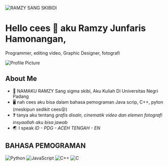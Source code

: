 ![RAMZY SANG SKIBIDI](https://github.com/user-attachments/assets/92133555-907e-4022-8859-8958be303329)


# Hello cees 👻 aku Ramzy Junfaris Hamonangan,
Programmer, editing video, Graphic Designer, fotografi 

![Profile Picture]([path_to_your_profile_image](https://tenor.com/bAvwh.gif))

## About Me
- 🫠 NAMAKU RAMZY Sang sigma skibi, Aku Kuliah Di Universitas Negri Padang
- 🖥️ nah cees aku bisa dalam bahasa pemograman Java scrip, C++, pyton (meskipun sedikit cees😝)
- ❓ tanya aku tentang *grafis disain, cinematik video dan elemen fotografi insyaallah aku bisa jawab*
- 🌏 I speak *ID - PDG - ACEH TENGAH - EN*

## BAHASA PEMOGRAMAN
![Python](https://img.shields.io/badge/-Python-black?style=flat-square&logo=python)
![JavaScript](https://img.shields.io/badge/-JavaScript-black?style=flat-square&logo=javascript)
![C++](https://img.shields.io/badge/-C++-black?style=flat-square&logo=c%2B%2B)
![C](https://img.shields.io/badge/-C-black?style=flat-square&logo=c)
